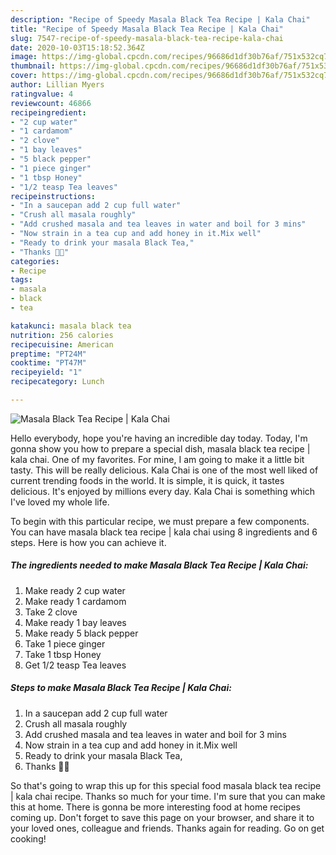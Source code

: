 ```yaml
---
description: "Recipe of Speedy Masala Black Tea Recipe | Kala Chai"
title: "Recipe of Speedy Masala Black Tea Recipe | Kala Chai"
slug: 7547-recipe-of-speedy-masala-black-tea-recipe-kala-chai
date: 2020-10-03T15:18:52.364Z
image: https://img-global.cpcdn.com/recipes/96686d1df30b76af/751x532cq70/masala-black-tea-recipe-kala-chai-recipe-main-photo.jpg
thumbnail: https://img-global.cpcdn.com/recipes/96686d1df30b76af/751x532cq70/masala-black-tea-recipe-kala-chai-recipe-main-photo.jpg
cover: https://img-global.cpcdn.com/recipes/96686d1df30b76af/751x532cq70/masala-black-tea-recipe-kala-chai-recipe-main-photo.jpg
author: Lillian Myers
ratingvalue: 4
reviewcount: 46866
recipeingredient:
- "2 cup water"
- "1 cardamom"
- "2 clove"
- "1 bay leaves"
- "5 black pepper"
- "1 piece ginger"
- "1 tbsp Honey"
- "1/2 teasp Tea leaves"
recipeinstructions:
- "In a saucepan add 2 cup full water"
- "Crush all masala roughly"
- "Add crushed masala and tea leaves in water and boil for 3 mins"
- "Now strain in a tea cup and add honey in it.Mix well"
- "Ready to drink your masala Black Tea,"
- "Thanks 🙏🙏"
categories:
- Recipe
tags:
- masala
- black
- tea

katakunci: masala black tea 
nutrition: 256 calories
recipecuisine: American
preptime: "PT24M"
cooktime: "PT47M"
recipeyield: "1"
recipecategory: Lunch

---
```



![Masala Black Tea Recipe | Kala Chai](https://img-global.cpcdn.com/recipes/96686d1df30b76af/751x532cq70/masala-black-tea-recipe-kala-chai-recipe-main-photo.jpg)

Hello everybody, hope you're having an incredible day today. Today, I'm gonna show you how to prepare a special dish, masala black tea recipe | kala chai. One of my favorites. For mine, I am going to make it a little bit tasty. This will be really delicious.
 Kala Chai is one of the most well liked of current trending foods in the world. It is simple, it is quick, it tastes delicious. It's enjoyed by millions every day.  Kala Chai is something which I've loved my whole life.


To begin with this particular recipe, we must prepare a few components. You can have masala black tea recipe | kala chai using 8 ingredients and 6 steps. Here is how you can achieve it.

<!--inarticleads1-->

##### The ingredients needed to make Masala Black Tea Recipe | Kala Chai:

1. Make ready 2 cup water
1. Make ready 1 cardamom
1. Take 2 clove
1. Make ready 1 bay leaves
1. Make ready 5 black pepper
1. Take 1 piece ginger
1. Take 1 tbsp Honey
1. Get 1/2 teasp Tea leaves




<!--inarticleads2-->

##### Steps to make Masala Black Tea Recipe | Kala Chai:

1. In a saucepan add 2 cup full water
1. Crush all masala roughly
1. Add crushed masala and tea leaves in water and boil for 3 mins
1. Now strain in a tea cup and add honey in it.Mix well
1. Ready to drink your masala Black Tea,
1. Thanks 🙏🙏




So that's going to wrap this up for this special food masala black tea recipe | kala chai recipe. Thanks so much for your time. I'm sure that you can make this at home. There is gonna be more interesting food at home recipes coming up. Don't forget to save this page on your browser, and share it to your loved ones, colleague and friends. Thanks again for reading. Go on get cooking!
